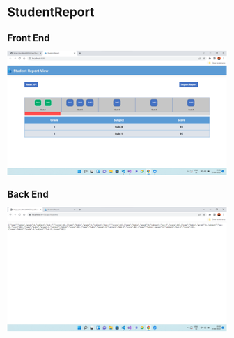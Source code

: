 # StudentReport

## Front End

![Alt text](Sample-Data/Images/Front-End.png)

## Back End

![Alt text](Sample-Data/Images/Back-End.png)